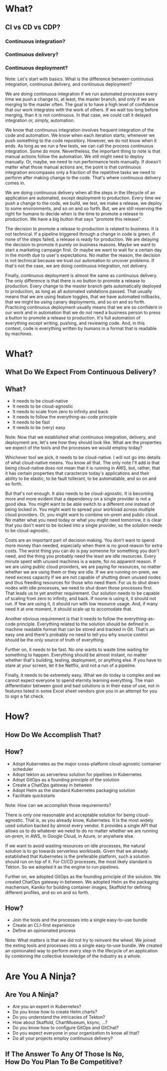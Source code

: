 <!-- .slide: data-background="linear-gradient(to bottom right, rgba(25,151,181,0.9), rgba(87,185,72,0.9)), url(../img/background/why.jpg) center / cover" -->
<!-- .slide: class="center" -->
# What?

## CI vs CD vs CDP?

### Continuous integration?<!-- .element: class="fragment" -->
### Continuous delivery?<!-- .element: class="fragment" -->
### Continuous deployment?<!-- .element: class="fragment" -->

Note:
Let's start with basics. What is the difference between continuous integration, continuous delivery, and continuous deployment?

We are doing continuous integration if we run automated processes every time we push a change to, at least, the master branch, and only if we are merging to the master often. The goal is to have a high level of confidence that our work integrates with the work of others. If we wait too long before merging, than it is not continuous. In that case, we could call it delayed integration or, simply, automation.

We know that continuous integration involves frequent integration of the code and automation. We know when each iteration starts; whenever we push something to the code repository. However, we do not know when it ends. As long as we run a few tests, we can call the process continuous integration. Some do more. Nevertheless, the important thing to note is that manual actions follow the automation. We still might need to deploy manually. Or, maybe, we need to run performance tests manually. If doesn't matter what those manual actions are, the point is that continuous integration encompases only a fraction of the repetitive tasks we need to perform after making change to the code. That's where continuous delivery comes in.

We are doing continuous delivery when all the steps in the lifecycle of an application are automated, except deployment to production. Every time we push a change to the code, we build, we test, we make a release, we deploy to some environments, and so on and so forth. But, we are still reserving the right for humans to decide when is the time to promote a release to production. We have a big button that says "promote this release".

The decision to promote a release to production is related to business. It is not technical. If a pipeline triggered through a change in code is green, if none of the steps failed, a release is ready for production. We are delaying the decision to promote it purely on business reasons. Maybe we want to start a marketing campaign first. Or maybe we want to wait for a certain day in the month due to user's expectations. No matter the reason, the decision is not technical because we trust our automation to uncover problems. If that's not the case, we are doing continuous integration, not delivery.

Finally, continuous deployment is almost the same as continuous delivery. The only difference is that there is no button to promote a release to production. Every change to the master branch gets automatically deployed to production, as long as all automated validations passed. That usually means that we are using feature toggles, that we have automated rollbacks, that we might be using canary deployments, and so on and so forth. Practicing continuous deployment usually means that we are so confident in our work and in automation that we do not need a business person to press a button to promote a release to production. It's full automation of everything except writing, pushing, and reviewing code. And, in this context, code is everything written by humans in a format that is readable by machines.


<!-- .slide: data-background="linear-gradient(to bottom right, rgba(25,151,181,0.9), rgba(87,185,72,0.9)), url(../img/background/why.jpg) center / cover" -->
<!-- .slide: class="center" -->
# What?

## What Do We Expect From Continuous Delivery?


<!-- .slide: data-background="linear-gradient(to bottom right, rgba(25,151,181,0.9), rgba(87,185,72,0.9)), url(../img/background/why.jpg) center / cover" -->
<!-- .slide: class="light" -->
## What?

* It needs to be cloud-native <!-- .element: class="fragment" -->
* It needs to be cloud-agnostic <!-- .element: class="fragment" -->
* It needs to scale from zero to infinity and back <!-- .element: class="fragment" -->
* It needs to follow the everything-as-code principle <!-- .element: class="fragment" -->
* It needs to be fast <!-- .element: class="fragment" -->
* It needs to be (very) easy <!-- .element: class="fragment" -->

Note:
Now that we established what continuous integration, delivery, and deployment are, let's see how they should look like. What are the properties we expect of the tools and the processes we would employ today?

Whichever tool we pick, it needs to be cloud-native. I will not go into details of what cloud-native means. You know all that. The only note I'll add is that being cloud-native does not mean that it is running in AWS, but, rather, that it has certain properties that caracterize today's applications and their ability to be elastic, to be fault tollerant, to be automatable, and so on and so forth.

But that's not enough. It also needs to be cloud-agnostic. It is becoming more and more evident that a dependency on a single provider is not a good idea. You might want to be able switch to a different one instead of being locked in. You might want to spread your workload across multiple cloud providers. Or, you might want to combine on-prem and public cloud. No matter what you need today or what you might need tomorrow, it is clear that you don't want to be locked into a single provider, so the solution needs to be cloud-agnostic.

Costs are an important part of decision making. You don't want to spend more money than needed, especially when there is no good reason for extra costs. The worst thing you can do is pay someone for something you don't need, and the thing you probably need the least are idle resources. Every minute spent with unused machines is a waste, for no apparent reason. If we are using public cloud providers, we are paying for resources, no matter whether we are using them or they are idle. If we are running on-prem, we need excess capacity if we are not capable of shutting down unused nodes and thus freeding resources for those who need them. For us to shut down nodes with idle processes, we need to shut down those processes first. That leads us to yet another requirement. Our solution needs to be capable of scaling from zero to infinity, and back. If noone is using it, it should not run. If few are using it, it should run with low resource usage. And, if many need it at one moment, it should scale up to accomodate that.

Another obvious requirement is that it needs to follow the everything-as-code principle. Everything related to the solution should be defined in machine readable format that can be stored and tracked in Git. That's an easy one and there's probably no need to tell you why source control should be the only source of truth of everything.

Further on, it needs to be fast. No one wants to waste time waiting for something to happen. Everything should be almost instant, no matter whether that's building, testing, deployment, or anything else. If you have to stare at your screen, let it be Netflix, and not a run of a pipeline.

Finally, it needs to be extremely easy. What we do today is complex and we cannot expect everyone to spend eternity learning everything. The main differentiator between good and bad solutions is in their ease of use, not in features listed in some Excel sheet vendors give you in an attempt for you to sign a fat check.


<!-- .slide: data-background="linear-gradient(to bottom right, rgba(25,151,181,0.9), rgba(87,185,72,0.9)), url(../img/background/how.jpg) center / cover" -->
<!-- .slide: class="center" -->
# How?

## How Do We Accomplish That?


<!-- .slide: data-background="linear-gradient(to bottom right, rgba(25,151,181,0.9), rgba(87,185,72,0.9)), url(../img/background/how.jpg) center / cover" -->
<!-- .slide: class="light" -->
## How?

* Adopt Kubernetes as the major cross-platform cloud-agnostic container scheduler <!-- .element: class="fragment" -->
* Adopt tekton as serverless solution for pipelines in Kubernetes <!-- .element: class="fragment" -->
* Adopt GitOps as a founding principle of the solution <!-- .element: class="fragment" -->
* Create a ChatOps gateway in between <!-- .element: class="fragment" -->
* Adopt Helm as the standard Kubernetes packaging solution <!-- .element: class="fragment" -->
* Facilitate quickstarts <!-- .element: class="fragment" -->

Note:
How can we accomplish those requirements?

There is only one reasonable and acceptable solution for being cloud-agnostic. That is, as you already know, Kubernetes. It is the most widely used solution backed by almost every vendor. It provides a single API that allows us to do whatever we need to do no matter whether we are running on-prem, in AWS, in Google Cloud, in Azure, or anywhere else.

If we want to avoid wasting resources on idle processes, the natural solution is to go towards serverless workloads. Given that we already established that Kubernetes is the preferable platform, such a solution should run on top of it. For CI/CD processes, the most likely standard is Tekton. So we adopted it as the engine to run pipelines.

Further on, we adopted GitOps as the founding principle of the solution. We created ChatOps gateway in between. We adopted Helm as the packaging machenism, Kaniko for building container images, Skaffold for defining different profiles, and so on and so forth.


<!-- .slide: data-background="linear-gradient(to bottom right, rgba(25,151,181,0.9), rgba(87,185,72,0.9)), url(../img/background/how.jpg) center / cover" -->
<!-- .slide: class="light" -->
## How?

* Join the tools and the processes into a single easy-to-use bundle <!-- .element: class="fragment" -->
* Create an CLI-first experience <!-- .element: class="fragment" -->
* Define an opinionated process <!-- .element: class="fragment" -->

Note:
What matters is that we did not try to reinvent the wheel. We joined the exting tools and processes into a single easy-to-use bundle. We created an opinionated way to perform every step in the lifecycle of an application by combining the collective knowledge of the industry as a whole.


<!-- .slide: data-background="../img/products/cd-foundation.jpg" -->


<!-- .slide: data-background="linear-gradient(to bottom right, rgba(25,151,181,0.9), rgba(87,185,72,0.9)), url(img/ninja.jpg) center / cover" -->
<!-- .slide: class="center" -->
# Are You A Ninja?


<!-- .slide: data-background="linear-gradient(to bottom right, rgba(25,151,181,0.9), rgba(87,185,72,0.9)), url(img/ninja.jpg) center / cover" -->
<!-- .slide: class="light" -->
## Are You A Ninja?

* Are you an expert in Kubernetes? <!-- .element: class="fragment" -->
* Do you know how to create Helm charts? <!-- .element: class="fragment" -->
* Do you understand the intricacies of Tekton? <!-- .element: class="fragment" -->
* How about Skaffold, ChartMuseum, ksync, ...? <!-- .element: class="fragment" -->
* Do you know how to configure GitOps and GitChat? <!-- .element: class="fragment" -->
* Do you expect everyone in your organization to know all that? <!-- .element: class="fragment" -->
* Do all your projects employ continuous delivery? <!-- .element: class="fragment" -->


<!-- .slide: data-background="linear-gradient(to bottom right, rgba(25,151,181,0.9), rgba(87,185,72,0.9)), url(../img/background/why.jpg) center / cover" -->
<!-- .slide: class="center" -->
## If The Answer To Any Of Those Is No,<br>How Do You Plan To Be Competitive?


<!-- .slide: data-background="img/jenkins-x-wide.png" -->
